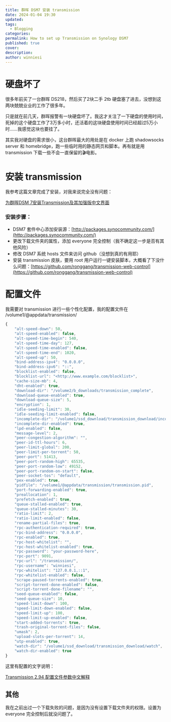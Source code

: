 ```yaml
---
title: 群晖 DSM7 安装 transmission
date: 2024-01-04 19:30
updated: 
tags:
  - Blogging
categories: 
permalink: How to set up Transmission on Synology DSM7
published: true
cover: 
description: 
author: winniesi
---
```


# 硬盘坏了

很多年前买了一台群晖 DS218，然后买了2块二手 2tb 硬盘塞了进去，没想到这两块兢兢业业的工作了很多年。

只是就在前几天，群晖报警有一块硬盘坏了。我这才关注了一下硬盘的使用时间，死掉的这个硬盘工作了3万多小时，还活着的这块硬盘使用时间已经超过5万小时……我感觉这块也要挂了。


其实我对硬盘的需求很小，这台群晖最大的用处是在 docker 上跑 shadowsocks server 和 homebridge，跑一些临时用的静态网页和脚本。再有就是用 transmission 下载一些不会一直保留的🎬电影。

# 安装 transmission

我参考这篇文章完成了安装，对我来说完全没有问题：

[为群晖DSM 7安装Transmission及其加强版中文界面](https://ceshidao.com/get-enhanced-transmission-running-on-dsm7/)

### 安装步骤：

- DSM7 套件中心添加安装源：[http://packages.synocommunity.com/](http://packages.synocommunity.com/)
- 更改下载文件夹的属性，添加 everyone 完全控制（我不确定这一步是否有其他风险）
- 修改 DSM7 系统 hosts 文件来访问 github（没想到真的有用耶）
- 安装 transmission 皮肤，要用 root 用户运行一键安装脚本，大概看了下没什么问题：[https://github.com/ronggang/transmission-web-control](https://github.com/ronggang/transmission-web-control)

# 配置文件

我需要对 transmission 进行一些个性化配置，我的配置文件在 /volume1/@appdata/transmission/

```jsx
{
    "alt-speed-down": 50,
    "alt-speed-enabled": false,
    "alt-speed-time-begin": 540,
    "alt-speed-time-day": 127,
    "alt-speed-time-enabled": false,
    "alt-speed-time-end": 1020,
    "alt-speed-up": 50,
    "bind-address-ipv4": "0.0.0.0",
    "bind-address-ipv6": "::",
    "blocklist-enabled": false,
    "blocklist-url": "<http://www.example.com/blocklist>",
    "cache-size-mb": 4,
    "dht-enabled": true,
    "download-dir": "/volume2/b_downloads/transmission_complete",
    "download-queue-enabled": true,
    "download-queue-size": 5,
    "encryption": 1,
    "idle-seeding-limit": 30,
    "idle-seeding-limit-enabled": false,
    "incomplete-dir": "/volume1/ssd_download/transmission_download/incomplete",
    "incomplete-dir-enabled": true,
    "lpd-enabled": false,
    "message-level": 2,
    "peer-congestion-algorithm": "",
    "peer-id-ttl-hours": 6,
    "peer-limit-global": 200,
    "peer-limit-per-torrent": 50,
    "peer-port": 51413,
    "peer-port-random-high": 65535,
    "peer-port-random-low": 49152,
    "peer-port-random-on-start": false,
    "peer-socket-tos": "default",
    "pex-enabled": true,
    "pidfile": "/volume1/@appdata/transmission/transmission.pid",
    "port-forwarding-enabled": true,
    "preallocation": 1,
    "prefetch-enabled": true,
    "queue-stalled-enabled": true,
    "queue-stalled-minutes": 30,
    "ratio-limit": 2,
    "ratio-limit-enabled": false,
    "rename-partial-files": true,
    "rpc-authentication-required": true,
    "rpc-bind-address": "0.0.0.0",
    "rpc-enabled": true,
    "rpc-host-whitelist": "",
    "rpc-host-whitelist-enabled": true,
    "rpc-password": "your-password-here",
    "rpc-port": 9091,
    "rpc-url": "/transmission/",
    "rpc-username": "winniesi",
    "rpc-whitelist": "127.0.0.1,::1",
    "rpc-whitelist-enabled": false,
    "scrape-paused-torrents-enabled": true,
    "script-torrent-done-enabled": false,
    "script-torrent-done-filename": "",
    "seed-queue-enabled": false,
    "seed-queue-size": 10,
    "speed-limit-down": 100,
    "speed-limit-down-enabled": false,
    "speed-limit-up": 100,
    "speed-limit-up-enabled": false,
    "start-added-torrents": true,
    "trash-original-torrent-files": false,
    "umask": 2,
    "upload-slots-per-torrent": 14,
    "utp-enabled": true,
    "watch-dir": "/volume1/ssd_download/transmission_download/watch",
    "watch-dir-enabled": true
}
```

这里有配置的文字说明：

[Transmission 2.94 配置文件参数中文解释](https://blog.inkuang.com/2019/403/)

## 其他

我在之前出过一个下载失败的问题，是因为没有设置下载文件夹的权限。设置为 everyone 完全控制后就没问题了。